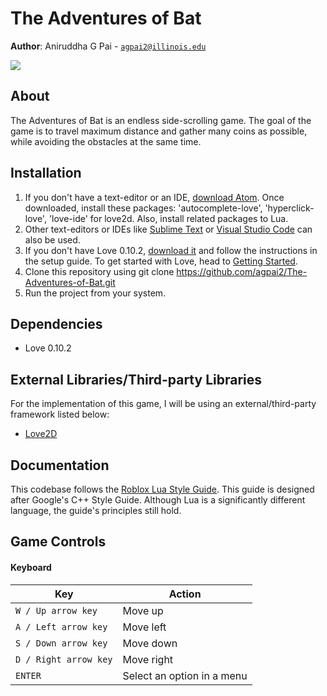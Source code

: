 # The Adventures of Bat

**Author**: Aniruddha G Pai - [`agpai2@illinois.edu`](mailto:agpai2@illinois.edu)

![](https://media.giphy.com/media/dWsNFosqkziuKKSv1I/giphy.gif)

## About
The Adventures of Bat is an endless side-scrolling game. The goal of the game is to travel maximum distance and gather many coins as possible, while avoiding the obstacles at the same time.

## Installation

1. If you don't have a text-editor or an IDE, [download Atom](https://atom.io/). Once downloaded, 
   install these packages: 'autocomplete-love', 'hyperclick-love', 'love-ide' for love2d. Also, install
   related packages to Lua.
2. Other text-editors or IDEs like [Sublime Text](https://www.sublimetext.com/3) 
   or [Visual Studio Code](https://code.visualstudio.com/download) can also be used.
3. If you don't have Love 0.10.2, [download it](https://love2d.org) and follow the instructions 
   in the setup guide. To get started with Love, head to [Getting Started](https://love2d.org/wiki/Getting_Started). 
4. Clone this repository using git clone https://github.com/agpai2/The-Adventures-of-Bat.git
5. Run the project from your system. 

## Dependencies
* Love 0.10.2

## External Libraries/Third-party Libraries
For the implementation of this game, I will be using an external/third-party framework listed below:

* [Love2D](https://love2d.org) 

## Documentation
This codebase follows the [Roblox Lua Style Guide](https://roblox.github.io/lua-style-guide/).
This guide is designed after Google's C++ Style Guide. Although Lua is a significantly different language, the guide's principles still hold.

## Game Controls

#### Keyboard

| Key                    | Action                                                      |
|------------------------|-------------------------------------------------------------|
| `W / Up arrow key`     | Move up                                                     |
| `A / Left arrow key`   | Move left                                                   |
| `S / Down arrow key`   | Move down                                                   |
| `D / Right arrow key`  | Move right                                                  |
| `ENTER`                | Select an option in a menu                                  |

